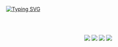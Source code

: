 <div>
  
<a href="https://git.io/typing-svg"><img src="https://readme-typing-svg.demolab.com?font=Roboto+Slab&duration=2500&pause=50&color=ED3900&multiline=true&repeat=false&random=false&width=500&height=100&lines=Hi+Everyone!;I'm+Matthew+Hawksby;A+CS+%2B+Math+student+at+Simon+Fraser+University;in+BC+Canada." alt="Typing SVG" /></a>

</div>
  
<div align="center">
<br><br>
  
[![](https://img.shields.io/badge/linkedin-0a66c2)](http://linkedin.com/in/matthew-hawksby)
[![](https://img.shields.io/badge/Kaggle-20BEFF)](https://www.kaggle.com/matthewhawksby)
[![](https://img.shields.io/badge/DevPost-ff66ab)](https://devpost.com/MatthewHawksbyGithub)
[![](https://img.shields.io/badge/huggingface-69899c)](https://huggingface.co/mHawksby)
</div>
